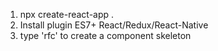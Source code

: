 1. npx create-react-app .
2. Install plugin ES7+ React/Redux/React-Native
3. type 'rfc' to create a component skeleton